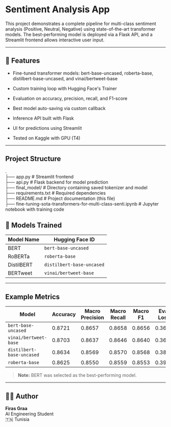 # Sentiment Analysis App

This project demonstrates a complete pipeline for multi-class sentiment analysis (Positive, Neutral, Negative) using state-of-the-art transformer models. The best-performing model is deployed via a Flask API, and a Streamlit frontend allows interactive user input.

---

## 🚀 Features

- Fine-tuned transformer models: bert-base-uncased, roberta-base,  distilbert-base-uncased, and vinai/bertweet-base

- Custom training loop with Hugging Face's Trainer

- Evaluation on accuracy, precision, recall, and F1-score

- Best model auto-saving via custom callback

- Inference API built with Flask

- UI for predictions using Streamlit

- Tested on Kaggle with GPU (T4)

---

## Project Structure
. <br>
├── app.py # Streamlit frontend <br>
├── api.py # Flask backend for model prediction <br>
├── final_model/ # Directory containing saved tokenizer and model <br>
├── requirements.txt # Required dependencies <br>
├── README.md # Project documentation (this file) <br>
├── fine-tuning-sota-transformers-for-multi-class-senti.ipynb # Jupyter notebook with training code <br>

## 🧠 Models Trained

| Model Name   | Hugging Face ID          |
|--------------|--------------------------|
| BERT         | `bert-base-uncased`      |
| RoBERTa      | `roberta-base`           |
| DistilBERT   | `distilbert-base-uncased`|
| BERTweet     | `vinai/bertweet-base`    |

---

## Example Metrics 

| Model                | Accuracy  | Macro Precision | Macro Recall | Macro F1  | Eval Loss |
|----------------------|-----------|-----------------|--------------|-----------|-----------|
| `bert-base-uncased`  | 0.8721    | 0.8657          | 0.8658       | 0.8656    | 0.3617    |
| `vinai/bertweet-base`| 0.8703    | 0.8637          | 0.8646       | 0.8640    | 0.3683    |
| `distilbert-base-uncased` | 0.8634 | 0.8569          | 0.8570       | 0.8568    | 0.3835    |
| `roberta-base`       | 0.8625    | 0.8550          | 0.8559       | 0.8553    | 0.3921    |

> **Note:** BERT was selected as the best-performing model.

---


## 🧑‍💻 Author

**Firas Graa**  
AI Engineering Student  
🇹🇳 Tunisia
